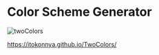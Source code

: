 # Color Scheme Generator

![twoColors](https://user-images.githubusercontent.com/124262891/218005645-80836094-7364-46bf-ac96-5f7028d6673a.jpg)

https://itokonnya.github.io/TwoColors/
